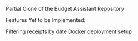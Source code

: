 Partial Clone of the Budget Assistant Repository

Features Yet to be Implemented:

Filtering receipts by date
Docker deployment setup